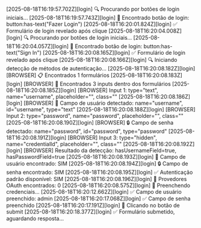 [2025-08-18T16:19:57.702Z][login] 🔍 Procurando por botões de login iniciais...
[2025-08-18T16:19:57.743Z][login] 🎯 Encontrado botão de login: button:has-text("Fazer Login")
[2025-08-18T16:20:01.824Z][login] ✅ Formulário de login revelado após clique
[2025-08-18T16:20:04.008Z][login] 🔍 Procurando por botões de login iniciais...
[2025-08-18T16:20:04.057Z][login] 🎯 Encontrado botão de login: button:has-text("Sign In")
[2025-08-18T16:20:08.165Z][login] ✅ Formulário de login revelado após clique
[2025-08-18T16:20:08.166Z][login] 🔍 Iniciando detecção de métodos de autenticação...
[2025-08-18T16:20:08.182Z][login] [BROWSER] 📋 Encontrados 1 formulários
[2025-08-18T16:20:08.183Z][login] [BROWSER] 📝 Encontrados 3 inputs dentro dos formulários
[2025-08-18T16:20:08.185Z][login] [BROWSER] Input 1: type="text", name="username", placeholder="", class=""
[2025-08-18T16:20:08.186Z][login] [BROWSER] 👤 Campo de usuário detectado: name="username", id="username", type="text"
[2025-08-18T16:20:08.188Z][login] [BROWSER] Input 2: type="password", name="password", placeholder="", class=""
[2025-08-18T16:20:08.190Z][login] [BROWSER] 🔒 Campo de senha detectado: name="password", id="password", type="password"
[2025-08-18T16:20:08.191Z][login] [BROWSER] Input 3: type="hidden", name="credentialId", placeholder="", class=""
[2025-08-18T16:20:08.192Z][login] [BROWSER] Resultado da detecção: hasUsernameField=true, hasPasswordField=true
[2025-08-18T16:20:08.193Z][login] 👤 Campo de usuário encontrado: SIM
[2025-08-18T16:20:08.194Z][login] 🔒 Campo de senha encontrado: SIM
[2025-08-18T16:20:08.195Z][login] ✅ Autenticação padrão disponível: SIM
[2025-08-18T16:20:08.196Z][login] 🔗 Provedores OAuth encontrados: 0
[2025-08-18T16:20:08.575Z][login] 📝 Preenchendo credenciais...
[2025-08-18T16:20:12.662Z][login] ✅ Campo de usuário preenchido: admin
[2025-08-18T16:20:17.068Z][login] ✅ Campo de senha preenchido
[2025-08-18T16:20:17.191Z][login] 🎯 Clicando no botão de submit
[2025-08-18T16:20:18.377Z][login] ✅ Formulário submetido, aguardando resposta...
